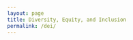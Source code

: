 ```yaml
---
layout: page
title: Diversity, Equity, and Inclusion
permalink: /dei/
---
```


<!--
<h2>Our statement on diversity, equity, and inclusion in science</h2>
<p> Academia has systematically excluded Black and indigenous people of color. Additionally, the fields of systems and computational neuroscience in particular exclude women. As a lab we are committed to making neuroscience a more open and inclusive field. 

<p> All lab members are encouraged to spend a portion of their work hours on mentoring, outreach, and education, including participating in the lab's reading group on these topics. Our lab action plan includes: improving support for junior scientists from under-represented groups; working to improve departmental hiring policies; and improving representation in our journal club, in citations in our papers, and in seminar series we attend. 
-->

